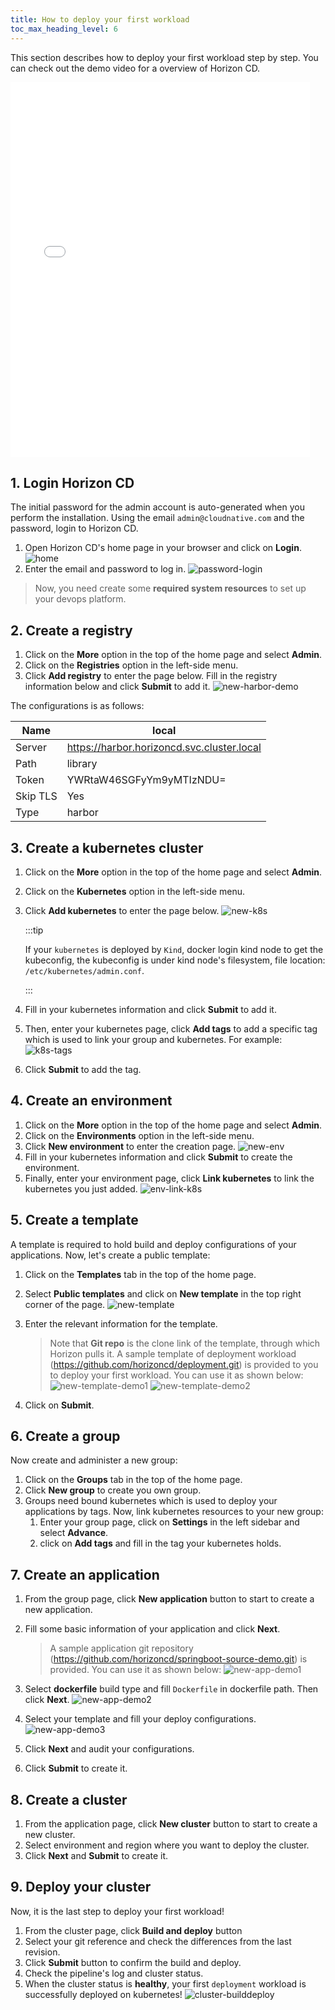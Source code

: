 ```yaml
---
title: How to deploy your first workload
toc_max_heading_level: 6
---
```


This section describes how to deploy your first workload step by step. You can check out the demo video for a overview of Horizon CD.

<iframe src="//player.bilibili.com/player.html?aid=307659880&bvid=BV1fA411Z7GT&cid=963860081&page=1&high_quality=1" scrolling="no" border="0" frameborder="no" framespacing="0" allowfullscreen="true" width="95%" height="600"> </iframe>

## 1. Login Horizon CD

The initial password for the admin account is auto-generated when you perform the installation. Using the email `admin@cloudnative.com` and the password, login to Horizon CD.

1. Open Horizon CD's home page in your browser and click on **Login**.
   ![home](/image/home.png)
2. Enter the email and password to log in.
   ![password-login](/image/password-login.png)

> Now, you need create some **required system resources** to set up your devops platform. 

## 2. Create a registry

1. Click on the **More** option in the top of the home page and select **Admin**.
2. Click on the **Registries** option in the left-side menu.
3. Click **Add registry** to enter the page below. Fill in the registry information below and click **Submit** to add it.
   ![new-harbor-demo](/image/new-harbor-demo.png)

The configurations is as follows:

| Name     | local                                      |
| -------- | ------------------------------------------ |
| Server   | https://harbor.horizoncd.svc.cluster.local |
| Path     | library                                    |
| Token    | YWRtaW46SGFyYm9yMTIzNDU=                   |
| Skip TLS | Yes                                        |
| Type     | harbor                                     |

## 3. Create a kubernetes cluster

1. Click on the **More** option in the top of the home page and select **Admin**.

2. Click on the **Kubernetes** option in the left-side menu.

3. Click **Add kubernetes** to enter the page below.
   ![new-k8s](/image/new-k8s.png)
   
   :::tip
   
   If your `kubernetes` is deployed by `Kind`, docker login kind node to get the kubeconfig, the kubeconfig is under kind node's filesystem, file location: `/etc/kubernetes/admin.conf`.
   
   :::

4. Fill in your kubernetes information and click **Submit** to add it.

5. Then, enter your kubernetes page, click **Add tags** to add a specific tag which is used to link your group and kubernetes. For example:
   ![k8s-tags](/image/k8s-tags.png)

6. Click **Submit** to add the tag.

## 4. Create an environment

1. Click on the **More** option in the top of the home page and select **Admin**.
2. Click on the **Environments** option in the left-side menu.
3. Click **New environment** to enter the creation page.
   ![new-env](/image/new-env.png)
4. Fill in your kubernetes information and click **Submit** to create the environment.
5. Finally, enter your environment page, click **Link kubernetes** to link the kubernetes you just added.
   ![env-link-k8s](/image/env-link-k8s.png)

## 5. Create a template

A template is required to hold build and deploy configurations of your applications. Now, let's create a public template: 

1. Click on the **Templates** tab in the top of the home page.

2. Select **Public templates** and click on **New template** in the top right corner of the page.
   ![new-template](/image/new-template.png)

3. Enter the relevant information for the template.
   
   > Note that **Git repo** is the clone link of the template, through which Horizon pulls it. A sample template of deployment workload (https://github.com/horizoncd/deployment.git) is provided to you to deploy your first workload. You can use it as shown below:
   > ![new-template-demo1](/image/new-template-demo1.png)
   > ![new-template-demo2](/image/new-template-demo2.png)

4. Click on **Submit**.

## 6. Create a group

Now create and administer a new group:

1. Click on the **Groups** tab in the top of the home page.
2. Click **New group** to create you own group.
3. Groups need bound kubernetes which is used to deploy your applications by tags. Now, link kubernetes resources to your new group: 
   1. Enter your group page, click on **Settings** in the left sidebar and select **Advance**.
   2. click on **Add tags** and fill in the tag your kubernetes holds.

## 7. Create an application

1. From the group page, click **New application** button to start to create a new application.

2. Fill some basic information of your application and click **Next**.
   
   > A sample application git repository (https://github.com/horizoncd/springboot-source-demo.git) is provided. You can use it as shown below:
   > ![new-app-demo1](/image/new-app-demo1.png)

3. Select **dockerfile** build type and fill `Dockerfile` in dockerfile path. Then click **Next**.
   ![new-app-demo2](/image/new-app-demo2.png)

4. Select your template and fill your deploy configurations.
   ![new-app-demo3](/image/new-app-demo3.png)

5. Click **Next** and audit your configurations.

6. Click **Submit** to create it.

## 8. Create a cluster

1. From the application page, click **New cluster** button to start to create a new cluster.
2. Select environment and region where you want to deploy the cluster.
3. Click **Next** and **Submit** to create it.

## 9. Deploy your cluster

Now, it is the last step to deploy your first workload!

1. From the cluster page, click **Build and deploy** button
2. Select your git reference and check the differences from the last revision.
3. Click **Submit** button to confirm the build and deploy.
4. Check the pipeline's log and cluster status.
5. When the cluster status is **healthy**, your first `deployment` workload is successfully deployed on kubernetes!
   ![cluster-builddeploy](/image/cluster-builddeploy.png)